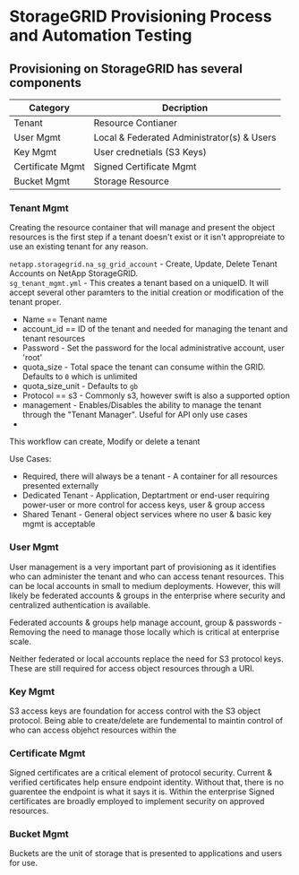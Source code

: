 # StorageGRID Provisioning Process and Automation Testing

## Provisioning on StorageGRID has several components

Category            | Decription
--------------------|----------------
Tenant              | Resource Contianer
User Mgmt           | Local & Federated Administrator(s) & Users
Key Mgmt            | User crednetials (S3 Keys)
Certificate Mgmt    | Signed Certificate Mgmt
Bucket Mgmt         | Storage Resource

### Tenant Mgmt

Creating the resource container that will manage and present the object resources is the first step if a tenant doesn't exist or it isn't appropreiate to use an existing tenant for any reason.

`netapp.storagegrid.na_sg_grid_account` - Create, Update, Delete Tenant Accounts on NetApp StorageGRID.  
`sg_tenant_mgmt.yml` - This creates a tenant based on a uniqueID. It will accept several other paramters to the initial creation or modification of the tenant proper.

* Name == Tenant name
* account_id == ID of the tenant and needed for managing the tenant and tenant resources
* Password - Set the password for the local administrative account, user 'root'
* quota_size - Total space the tenant can consume within the GRID. Defaults to `0` which is unlimited
* quota_size_unit - Defaults to `gb`
* Protocol == s3 - Commonly s3, however swift is also a supported option
* management - Enables/Disables the ability to manage the tenant through the "Tenant Manager". Useful for API only use cases
* 

This workflow can create, Modify or delete a tenant

Use Cases:
* Required, there will always be a tenant - A container for all resources presented externally
* Dedicated Tenant - Application, Deptartment or end-user requiring power-user or more control for access keys, user & group access
* Shared Tenant - General object services where no user & basic key mgmt is acceptable

### User Mgmt

User management is a very important part of provisioning as it identifies who can administer the tenant and who can access tenant resources. This can be local accounts in small to medium deployments. However, this will likely be federated accounts & groups in the enterprise where security and centralized authentication is available.

Federated accounts & groups help manage account, group & passwords - Removing the need to manage those locally which is critical at enterprise scale.

Neither federated or local accounts replace the need for S3 protocol keys. These are still required for access object resources through a URI.

### Key Mgmt

S3 access keys are foundation for access control with the S3 object protocol. Being able to create/delete are fundemental to maintin control of who can access objehct resources within the 

### Certificate Mgmt

Signed certificates are a critical element of protocol security. Current & verified certificates help ensure endpoint identity. Without that, there is no guarentee the endpoint is what it says it is. Within the enterprise Signed certificates are broadly employed to implement security on approved resources.

### Bucket Mgmt

Buckets are the unit of storage that is presented to applications and users for use.

